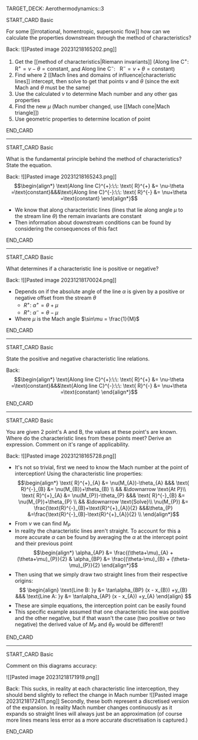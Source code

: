 TARGET_DECK: Aerothermodynamics::3



START_CARD
Basic

For some [[irrotational, homentropic, supersonic flow]] how can we calculate the properties downstream through the method of characteristics?

Back: 
![[Pasted image 20231218165202.png]]
1) Get the [[method of characteristics|Riemann invariants]] ($\text{Along line C}^{+}:\:\: \text{ R}^{+}  = \nu-\theta =\text{constant}$, and $\text{Along line C}^{-}:\:\: \text{ R}^{-} = \nu+\theta =\text{constant}$)
2) Find where 2 [[Mach lines and domains of influence|characteristic lines]] intercept, then solve to get that points $\nu$ and $\theta$ (since the exit Mach and $\theta$ must be the same)
3) Use the calculated $\nu$ to determine Mach number and any other gas properties
4) Find the new $\mu$ (Mach number changed, use [[Mach cone|Mach triangle]])
5) Use geometric properties to determine location of point

END_CARD


--------

START_CARD
Basic

What is the fundamental principle behind the method of characteristics? State the equation.

Back: 
![[Pasted image 20231218165243.png]]
$$\begin{align*}  \text{Along line C}^{+}:\:\: \text{ R}^{+} &= \nu-\theta =\text{constant}&&&\text{Along line C}^{-}:\:\: \text{ R}^{-} &= \nu+\theta =\text{constant}   \end{align*}$$
- We know that along characteristic lines (lines that lie along angle $\mu$ to the stream line $\theta$) the remain invariants are constant
- Then information about downstream conditions can be found by considering the consequences of this fact

END_CARD


--------

START_CARD
Basic

What determines if a characteristic line is positive or negative?

Back: 
![[Pasted image 20231218170024.png]]
- Depends on if the absolute angle of the line $\alpha$ is given by a positive or negative offset from the stream $\theta$
	- $R^{+}:$ $\alpha^{+}=\theta+\mu$
	- $R^{+}:$ $\alpha^{-}=\theta-\mu$
- Where $\mu$ is the Mach angle $\sin\mu = \frac{1}{M}$

END_CARD


--------

START_CARD
Basic

State the positive and negative characteristic line relations.

Back: 
$$\begin{align*}  \text{Along line C}^{+}:\:\: \text{ R}^{+} &= \nu-\theta =\text{constant}&&&\text{Along line C}^{-}:\:\: \text{ R}^{-} &= \nu+\theta =\text{constant}   \end{align*}$$

END_CARD




--------

START_CARD
Basic

You are given 2 point's A and B, the values at these point's are known. Where do the characteristic lines from these points meet? Derive an expression. Comment on it's range of applicability.

Back: 
![[Pasted image 20231218165728.png]]
- It's not so trivial, first we need to know the Mach number at the point of interception! Using the characteristic line properties:
$$\begin{align*}
\text{ R}^{+}_{A} &= \nu(M_{A})-\theta_{A} &&& \text{ R}^{-}_{B} &= \nu(M_{B})+\theta_{B} \\
   && &\downarrow \text{At P}\\
\text{ R}^{+}_{A} &= \nu(M_{P})-\theta_{P} &&& \text{ R}^{-}_{B} &= \nu(M_{P})+\theta_{P} \\
   && &\downarrow \text{Solve}\\
 \nu(M_{P}) &=  \frac{\text{R}^{-}_{B}+\text{R}^{+}_{A}}{2} &&&\theta_{P} &=\frac{\text{R}^{-}_{B}-\text{R}^{+}_{A}}{2} \\
\end{align*}$$
- From $\nu$ we can find $M_{P}$
- In reality the characteristic lines aren't straight. To account for this a more accurate $\alpha$ can be found by averaging the $\alpha$ at the intercept point and their previous point
$$\begin{align*}
\alpha_{AP} &= \frac{(\theta+\mu)_{A} + (\theta+\mu)_{P}}{2}  & \alpha_{BP} &= \frac{(\theta-\mu)_{B} + (\theta-\mu)_{P}}{2}
\end{align*}$$
- Then using that we simply draw two straight lines from their respective origins:
$$ \begin{align}
\text{Line B: }y &= \tan\alpha_{BP} (x - x_{B}) +y_{B} &&& \text{Line A: }y &= \tan\alpha_{AP} (x - x_{A}) +y_{A}
\end{align} $$
- These are simple equations, the interception point can be easily found
- This specific example assumed that one characteristic line was positive and the other negative, but if that wasn't the case (two positive or two negative) the derived value of $M_{P}$ and $\theta_{P}$ would be different!! 

END_CARD


--------

START_CARD
Basic

Comment on this diagrams accuracy:

![[Pasted image 20231218171919.png]]

Back: 
This sucks, in reality at each characteristic line interception, they should bend slightly to reflect the change in Mach number
![[Pasted image 20231218172411.png]]
Secondly, these both represent a discretised version of the expansion. In reality Mach number changes continuously as it expands so straight lines will always just be an approximation (of course more lines means less error as a more accurate discretisation is captured.)

END_CARD




